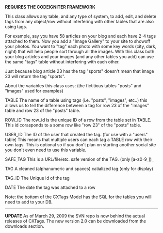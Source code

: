 **REQUIRES THE CODEIGNITER FRAMEWORK**

This class allows any table, and any type of system, to add, edit, and delete tags from any object/row without interfering with other tables that are also using tags.

For example, say you have 58 articles on your blog and each have 2-4 tags attached to them. Now you add a "Image Gallery" to your site to showoff your photos. You want to "tag" each photo with some key words (city, dark, night) that will help people sort through all the images. With this class both your blog articles and your images (and any other tables you add) can use the same "tags" table without interfering with each other.

Just because blog article 23 has the tag "sports" doesn't mean that image 23 will return the tag "sports".


About the variables this class uses:
(the fictitious tables "posts" and "images" used for examples)

TABLE
The name of a table using tags (i.e. "posts", "images", etc..)
this allows us to tell the difference between a tag for row
23 of the "images" table and row 23 of the "posts" table.

ROW\_ID
The row\_id is the unique ID of a row from the table set in TABLE.
This id corasponds to a some row like "row 23" of the "posts" table.

USER\_ID
The ID of the user that created the tag. (for use with a "users" table)
This means that multiple users can each tag a TABLE row with their own
tags. This is optional so if you don't plan on starting another social site you don't even need to use this variable.

SAFE\_TAG
This is a URL/file/etc. safe version of the TAG. (only [a-z0-9_])_

TAG
A cleaned (alphanumeric and spaces) catialized tag (only for display)

TAG\_ID
The Unique Id of the tag

DATE
The date the tag was attached to a row



Note: the bottom of the CXTags Model has the SQL for the tables you will need to add to your DB.


---


**UPDATE**
As of March 29, 2009 the SVN repo is now behind the actual releases of CXTags. The new version 2.0 can be downloaded from the downloads section.